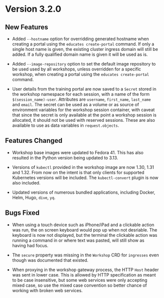 Version 3.2.0
=============

New Features
------------

* Added `--hostname` option for overridding generated hostname when creating a
  portal using the `educates create-portal` command. If only a single host name
  is given, the existing cluster ingress domain will still be added. If a fully
  qualified domain name is given it will be used as is.

* Added `--image-repository` option to set the default image repository to be
  used used by all workshops, unless overridden for a specific workshop, when
  creating a portal using the `educates create-portal` command.

* User details from the training portal are now saved to a `Secret` stored in
  the workshop namespace for each session, with a name of the form
  `$(session_name)-user`. Attributes are `username`, `first_name`, `last_name`
  and `email`. The secret can be used as a volume or as source of environment
  variables for the workshop session container, with caveat that since the
  secret is only available at the point a workshop session is allocated, it
  should not be used with reserved sessions. These are also available to use as
  data variables in `request.objects`.

Features Changed
----------------

* Workshop base images were updated to Fedora 41. This has also resulted in the
  Python version being updated to 3.13.

* Versions of `kubectl` provided in the workshop image are now 1.30, 1.31 and
  1.32. From now on the intent is that only clients for supported Kubernetes
  versions will be included. The `kubectl-convert` plugin is now also included.

* Updated versions of numerous bundled applications, including Docker, Helm,
  Hugo, `dive`, `yq`.

Bugs Fixed
----------

* When using a touch device such as iPhone/iPad and a clickable action was run,
  the on screen keyboard would pop up when not desriable. The keyboard is now
  not displayed, but the terminal the clickable action was running a command in
  or where text was pasted, will still show as having had focus.

* The `secure` property was missing in the `Workshop` CRD for `ingresses` even
  though was documented that existed.

* When proxying in the workshop gateway process, the HTTP `Host` header was
  sent in lower case. This is allowed by HTTP specification as meant to be case
  insensitive, but some web services were only accepting mixed case, so use the
  mixed case convention so better chance of working with broken web services.
